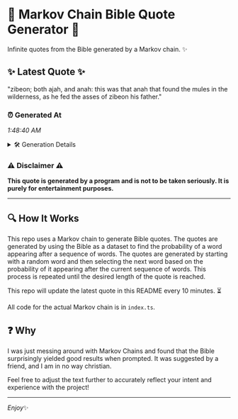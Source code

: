# 📖 Markov Chain Bible Quote Generator 📖

Infinite quotes from the Bible generated by a Markov chain. ✨

## ✨ Latest Quote ✨
"zibeon; both ajah, and anah: this was that anah that found the mules in the wilderness, as he fed the asses of zibeon his father."

### ⏰ Generated At
*1:48:40 AM*

<details>
    <summary>🛠️ Generation Details</summary>
    <p>
        <strong>🌱 Seed:</strong> zibeon;<br>
        <strong>🔄 Iterations:</strong> 24<br>
        <strong>📜 Context History:</strong><br>[ zibeon; ]: both<br>[ zibeon;, both ]: ajah,<br>[ zibeon;, both, ajah, ]: and<br>[ zibeon;, both, ajah,, and ]: anah:<br>[ zibeon;, both, ajah,, and, anah: ]: this<br>[ zibeon;, both, ajah,, and, anah:, this ]: was<br>[ both, ajah,, and, anah:, this, was ]: that<br>[ ajah,, and, anah:, this, was, that ]: anah<br>[ and, anah:, this, was, that, anah ]: that<br>[ anah:, this, was, that, anah, that ]: found<br>[ this, was, that, anah, that, found ]: the<br>[ was, that, anah, that, found, the ]: mules<br>[ that, anah, that, found, the, mules ]: in<br>[ anah, that, found, the, mules, in ]: the<br>[ that, found, the, mules, in, the ]: wilderness,<br>[ found, the, mules, in, the, wilderness, ]: as<br>[ the, mules, in, the, wilderness,, as ]: he<br>[ mules, in, the, wilderness,, as, he ]: fed<br>[ in, the, wilderness,, as, he, fed ]: the<br>[ the, wilderness,, as, he, fed, the ]: asses<br>[ wilderness,, as, he, fed, the, asses ]: of<br>[ as, he, fed, the, asses, of ]: zibeon<br>[ he, fed, the, asses, of, zibeon ]: his<br>[ fed, the, asses, of, zibeon, his ]: father.<br>
    </p>
</details>

### ⚠️ Disclaimer ⚠️
**This quote is generated by a program and is not to be taken seriously. It is purely for entertainment purposes.**

---

## 🔍 How It Works

This repo uses a Markov chain to generate Bible quotes. The quotes are generated by using the Bible as a dataset to find the probability of a word appearing after a sequence of words. The quotes are generated by starting with a random word and then selecting the next word based on the probability of it appearing after the current sequence of words. This process is repeated until the desired length of the quote is reached.

This repo will update the latest quote in this README every 10 minutes. ⏳

All code for the actual Markov chain is in `index.ts`.

## ❓ Why

I was just messing around with Markov Chains and found that the Bible surprisingly yielded good results when prompted. 
It was suggested by a friend, and I am in no way christian.

Feel free to adjust the text further to accurately reflect your intent and experience with the project!

---

*Enjoy*✨
